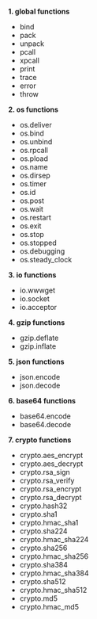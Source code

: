  **1. global functions** 
-   bind
-   pack
-   unpack
-   pcall
-   xpcall
-   print
-   trace
-   error
-   throw

 **2. os functions** 
-   os.deliver
-   os.bind
-   os.unbind
-   os.rpcall
-   os.pload
-   os.name
-   os.dirsep
-   os.timer
-   os.id
-   os.post
-   os.wait
-   os.restart
-   os.exit
-   os.stop
-   os.stopped
-   os.debugging
-   os.steady_clock

 **3. io functions** 
-   io.wwwget
-   io.socket
-   io.acceptor

 **4. gzip functions** 
-   gzip.deflate
-   gzip.inflate

 **5. json functions** 
-   json.encode
-   json.decode

 **6. base64 functions** 
-   base64.encode
-   base64.decode

 **7. crypto functions** 
-   crypto.aes_encrypt
-   crypto.aes_decrypt
-   crypto.rsa_sign
-   crypto.rsa_verify
-   crypto.rsa_encrypt
-   crypto.rsa_decrypt
-   crypto.hash32
-   crypto.sha1
-   crypto.hmac_sha1
-   crypto.sha224
-   crypto.hmac_sha224
-   crypto.sha256
-   crypto.hmac_sha256
-   crypto.sha384
-   crypto.hmac_sha384
-   crypto.sha512
-   crypto.hmac_sha512
-   crypto.md5
-   crypto.hmac_md5
